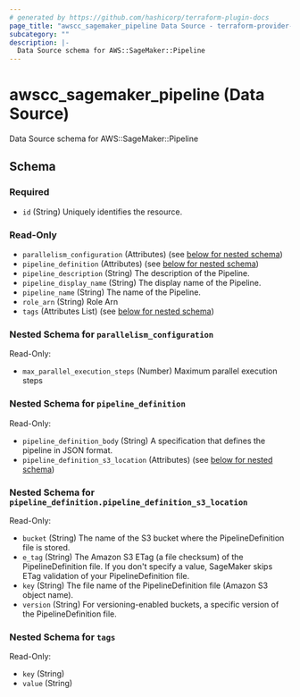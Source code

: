 ```yaml
---
# generated by https://github.com/hashicorp/terraform-plugin-docs
page_title: "awscc_sagemaker_pipeline Data Source - terraform-provider-awscc"
subcategory: ""
description: |-
  Data Source schema for AWS::SageMaker::Pipeline
---
```


# awscc_sagemaker_pipeline (Data Source)

Data Source schema for AWS::SageMaker::Pipeline



<!-- schema generated by tfplugindocs -->
## Schema

### Required

- `id` (String) Uniquely identifies the resource.

### Read-Only

- `parallelism_configuration` (Attributes) (see [below for nested schema](#nestedatt--parallelism_configuration))
- `pipeline_definition` (Attributes) (see [below for nested schema](#nestedatt--pipeline_definition))
- `pipeline_description` (String) The description of the Pipeline.
- `pipeline_display_name` (String) The display name of the Pipeline.
- `pipeline_name` (String) The name of the Pipeline.
- `role_arn` (String) Role Arn
- `tags` (Attributes List) (see [below for nested schema](#nestedatt--tags))

<a id="nestedatt--parallelism_configuration"></a>
### Nested Schema for `parallelism_configuration`

Read-Only:

- `max_parallel_execution_steps` (Number) Maximum parallel execution steps


<a id="nestedatt--pipeline_definition"></a>
### Nested Schema for `pipeline_definition`

Read-Only:

- `pipeline_definition_body` (String) A specification that defines the pipeline in JSON format.
- `pipeline_definition_s3_location` (Attributes) (see [below for nested schema](#nestedatt--pipeline_definition--pipeline_definition_s3_location))

<a id="nestedatt--pipeline_definition--pipeline_definition_s3_location"></a>
### Nested Schema for `pipeline_definition.pipeline_definition_s3_location`

Read-Only:

- `bucket` (String) The name of the S3 bucket where the PipelineDefinition file is stored.
- `e_tag` (String) The Amazon S3 ETag (a file checksum) of the PipelineDefinition file. If you don't specify a value, SageMaker skips ETag validation of your PipelineDefinition file.
- `key` (String) The file name of the PipelineDefinition file (Amazon S3 object name).
- `version` (String) For versioning-enabled buckets, a specific version of the PipelineDefinition file.



<a id="nestedatt--tags"></a>
### Nested Schema for `tags`

Read-Only:

- `key` (String)
- `value` (String)


